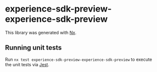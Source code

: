 # experience-sdk-preview-experience-sdk-preview

This library was generated with [Nx](https://nx.dev).

## Running unit tests

Run `nx test experience-sdk-preview-experience-sdk-preview` to execute the unit tests via [Jest](https://jestjs.io).
